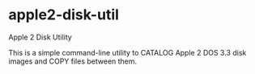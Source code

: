 # apple2-disk-util
Apple 2 Disk Utility

This is a simple command-line utility to CATALOG Apple 2 DOS 3.3 disk images and COPY files between them.
